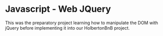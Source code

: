 # Javascript - Web JQuery
This was the preparatory project learning how to manipulate the DOM with jQuery before implementing it into our HolbertonBnB project.
